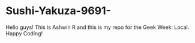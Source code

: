 # Sushi-Yakuza-9691-
Hello guys! This is Ashwin R and this is my repo for the Geek Week: Local. Happy Coding!

